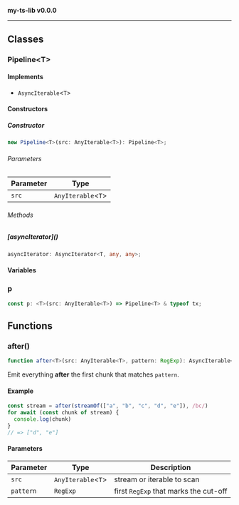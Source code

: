 **my-ts-lib v0.0.0**

***

## Classes

### Pipeline\<T\>

#### Implements

- `AsyncIterable`\<`T`\>

#### Constructors

##### Constructor

```ts
new Pipeline<T>(src: AnyIterable<T>): Pipeline<T>;
```

###### Parameters

| Parameter | Type |
| ------ | ------ |
| `src` | `AnyIterable`\<`T`\> |

###### Methods

##### \[asyncIterator\]()

```ts
asyncIterator: AsyncIterator<T, any, any>;
```

#### Variables

### p

```ts
const p: <T>(src: AnyIterable<T>) => Pipeline<T> & typeof tx;
```

## Functions

### after()

```ts
function after<T>(src: AnyIterable<T>, pattern: RegExp): AsyncIterable<T>;
```

Emit everything **after** the first chunk that matches `pattern`.

#### Example

```ts
const stream = after(streamOf(["a", "b", "c", "d", "e"]), /bc/)
for await (const chunk of stream) {
  console.log(chunk)
}
// => ["d", "e"]
```

#### Parameters

| Parameter | Type | Description |
| ------ | ------ | ------ |
| `src` | `AnyIterable`\<`T`\> | stream or iterable to scan |
| `pattern` | `RegExp` | first `RegExp` that marks the cut-off |

